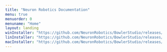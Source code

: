 ```yaml
---
title: "Neuron Robotics Documentation"
menu: true
menuorder: 0
menuname: "Home"
layout: landing
winInstaller: "https://github.com/NeuronRobotics/BowlerStudio/releases/download/0.2.16/Windows-BowlerStudio-0.2.16.exe"
linInstaller: "https://github.com/NeuronRobotics/BowlerStudio/releases/download/0.2.16/Ubuntu-BowlerStudio-0.2.16.deb"
macInstaller: "https://github.com/NeuronRobotics/BowlerStudio/releases/download/0.2.16/MacOSX-BowlerStudio-0.2.16.zip"
---
```


